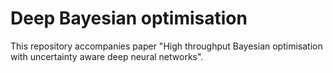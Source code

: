 # Deep Bayesian optimisation

This repository accompanies paper "High throughput Bayesian optimisation with uncertainty aware deep neural networks".

